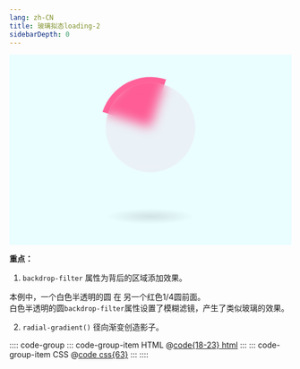 ```yaml
---
lang: zh-CN
title: 玻璃拟态loading-2
sidebarDepth: 0
---
```


<div class="glass-container">
  <div class="glass-loader">
    <span></span>
    <span></span>
  </div>
</div>

<style>
@keyframes glass-loader-two {
  0% {
    transform: rotate(0deg);
  }
  100% {
    transform: rotate(360deg);
  }
}
</style>

<style scoped>
.glass-container {
  height: 300px;
  background-color: #eafdff;
  padding-top: 40px;
  display: flex;
  justify-content: center;
}
.glass-loader {
  position: relative;
  width: 180px;
  height: 180px;
}
.glass-loader span:nth-child(1) {
  position: absolute;
  top: 10px;
  left: 10px;
  right: 10px;
  bottom: 10px;
  background-color: rgba(233, 30, 99, 0.05);
  border-radius: 50%;
  backdrop-filter: blur(10px);
  border: 1px solid rgba(255, 255, 255, 0.1);
  z-index: 2;
}
.glass-loader span:nth-child(2) {
  position: absolute;
  top: 0;
  left: 0;
  width: 100%;
  height: 100%;
  display: block;
  border-radius: 50%;
  z-index: 1;
  overflow: hidden;
  animation: glass-loader-two 1s linear infinite;
}
.glass-loader span:nth-child(2)::before {
  content: '';
  position: absolute;
  top: -50%;
  left: -50%;
  width: 100%;
  height: 100%;
  background: #ff6198;
}
.glass-loader span:nth-child(1)::before {
  content: '';
  position: absolute;
  bottom: -100px;
  left: -20%;
  width: 140%;
  height: 40px;
  border-radius: 50%;
  background: radial-gradient(rgba(0,0,0,0.1),transparent,transparent);
}
html.dark .glass-container {
  background-color: transparent;
}
</style>


**重点：**

1. `backdrop-filter` 属性为背后的区域添加效果。

本例中，一个白色半透明的圆 在 另一个红色1/4圆前面。  
白色半透明的圆`backdrop-filter`属性设置了模糊滤镜，产生了类似玻璃的效果。

2. `radial-gradient()` 径向渐变创造影子。


:::: code-group
::: code-group-item HTML
@[code{18-23} html](./index.html)
:::
::: code-group-item CSS
@[code css{63}](./style.css)
:::
::::

